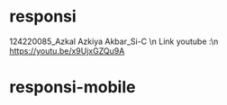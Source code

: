 # responsi
124220085_Azkal Azkiya Akbar_Si-C \n
Link youtube :\n
https://youtu.be/x9UjxGZQu9A
# responsi-mobile
